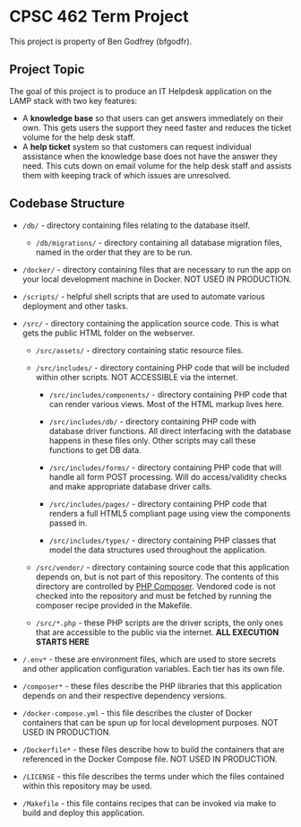 # CPSC 462 Term Project

This project is property of Ben Godfrey (bfgodfr).

## Project Topic

The goal of this project is to produce an IT Helpdesk application on the LAMP
stack with two key features:

- A **knowledge base** so that users can get answers immediately on their own.
  This gets users the support they need faster and reduces the ticket volume
  for the help desk staff.
- A **help ticket** system so that customers can request individual assistance
  when the knowledge base does not have the answer they need. This cuts down on
  email volume for the help desk staff and assists them with keeping track of
  which issues are unresolved.

## Codebase Structure

- `/db/` - directory containing files relating to the database itself.

  - `/db/migrations/` - directory containing all database migration files,
    named in the order that they are to be run.

- `/docker/` - directory containing files that are necessary to run the app on
  your local development machine in Docker. NOT USED IN PRODUCTION.

- `/scripts/` - helpful shell scripts that are used to automate various
  deployment and other tasks.

- `/src/` - directory containing the application source code. This is what gets
  the public HTML folder on the webserver.

  - `/src/assets/` - directory containing static resource files.

  - `/src/includes/` - directory containing PHP code that will be included
    within other scripts. NOT ACCESSIBLE via the internet.

    - `/src/includes/components/` - directory containing PHP code that can
      render various views. Most of the HTML markup lives here.

    - `/src/includes/db/` - directory containing PHP code with database driver
      functions. All direct interfacing with the database happens in these
      files only. Other scripts may call these functions to get DB data.

    - `/src/includes/forms/` - directory containing PHP code that will handle
      all form POST processing. Will do access/validity checks and make
      appropriate database driver calls.

    - `/src/includes/pages/` - directory containing PHP code that renders a
      full HTML5 compliant page using view the components passed in.

    - `/src/includes/types/` - directory containing PHP classes that model the
      data structures used throughout the application.

  - `/src/vendor/` - directory containing source code that this application
    depends on, but is not part of this repository. The contents of this
    directory are controlled by [PHP Composer](getcomposer.org). Vendored code
    is not checked into the repository and must be fetched by running the
    composer recipe provided in the Makefile.

  - `/src/*.php` - these PHP scripts are the driver scripts, the only ones that
    are accessible to the public via the internet. **ALL EXECUTION STARTS HERE**

- `/.env*` - these are environment files, which are used to store secrets and
  other application configuration variables. Each tier has its own file.
- `/composer*` - these files describe the PHP libraries that this application
  depends on and their respective dependency versions.
- `/docker-compose.yml` - this file describes the cluster of Docker containers
  that can be spun up for local development purposes. NOT USED IN PRODUCTION.
- `/Dockerfile*` - these files describe how to build the containers that are
  referenced in the Docker Compose file. NOT USED IN PRODUCTION.
- `/LICENSE` - this file describes the terms under which the files contained
  within this repository may be used.
- `/Makefile` - this file contains recipes that can be invoked via make to
  build and deploy this application.
